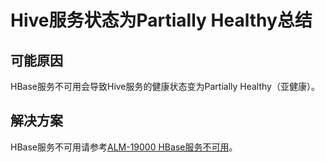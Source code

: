 # Hive服务状态为Partially Healthy总结<a name="mrs_03_0168"></a>

## 可能原因<a name="zh-cn_topic_0167275017_s3a76fbae55cf4b75bdcc718206298892"></a>

HBase服务不可用会导致Hive服务的健康状态变为Partially Healthy（亚健康）。

## 解决方案<a name="zh-cn_topic_0167275017_section13400932164610"></a>

HBase服务不可用请参考[ALM-19000 HBase服务不可用](https://support.huaweicloud.com/usermanual-mrs/alm_19000.html)。

